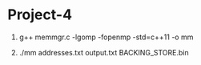 # Project-4

1. g++ memmgr.c -lgomp -fopenmp -std=c++11 -o mm

2. ./mm addresses.txt output.txt BACKING_STORE.bin
